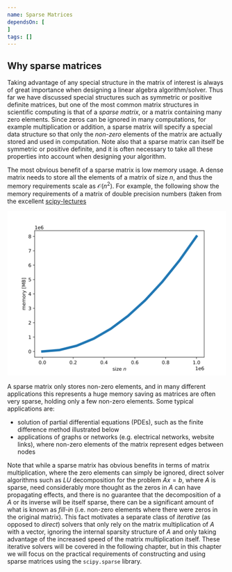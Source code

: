 ```yaml
---
name: Sparse Matrices
dependsOn: [
]
tags: []
---
```


## Why sparse matrices

Taking advantage of any special structure in the matrix of interest is always of great 
importance when designing a linear algebra algorithm/solver. Thus far we have discussed 
special structures such as symmetric or positive definite matrices, but one of the most 
common matrix structures in scientific computing is that of a *sparse matrix*, or a 
matrix containing many zero elements. Since zeros can be ignored in many computations, 
for example multiplication or addition, a sparse matrix will specify a special data 
structure so that only the *non-zero* elements of the matrix are actually stored and 
used in computation. Note also that a sparse matrix can itself be symmetric or positive 
definite, and it is often necessary to take all these properties into account when 
designing your algorithm.

The most obvious benefit of a sparse matrix is low memory usage. A dense matrix needs to 
store all the elements of a matrix of size $n$, and thus the memory requirements scale 
as $\mathcal{O}(n^2)$. For example, the following show the memory requirements of a 
matrix of double precision numbers (taken from the excellent 
[scipy-lectures](http://scipy-lectures.org/advanced/scipy_sparse/introduction.html#why-sparse-matrices) 


![least squares problem](images/sparse_versus_dense.svg)

A sparse matrix only stores non-zero elements, and in many different applications this 
represents a huge memory saving as matrices are often very sparse, holding only a few 
non-zero elements. Some typical applications are:

- solution of partial differential equations (PDEs), such as the finite difference 
  method illustrated below
- applications of graphs or networks (e.g. electrical networks, website links), where 
  non-zero elements of the matrix represent edges between nodes


Note that while a sparse matrix has obvious benefits in terms of matrix multiplication, 
where the zero elements can simply be ignored, direct solver algorithms such as $LU$ 
decomposition for the problem $Ax = b$, where $A$ is sparse, need considerably more 
thought as the zeros in $A$ can have propagating effects, and there is no guarantee that 
the decomposition of a $A$ or its inverse will be itself sparse, there can be a 
significant amount of what is known as *fill-in* (i.e. non-zero elements where there 
were zeros in the original matrix). This fact motivates a separate class of *iterative* 
(as opposed to *direct*) solvers that only rely on the matrix multiplication of $A$ with 
a vector, ignoring the internal sparsity structure of $A$ and only taking advantage of 
the increased speed of the matrix multiplication itself. These iterative solvers will be 
covered in the following chapter, but in this chapter we will focus on the practical 
requirements of constructing and using sparse matrices using the `scipy.sparse` library.


